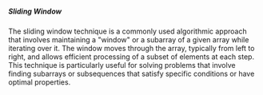<H5> Sliding Window </H5>
<p> 
The sliding window technique is a commonly used algorithmic approach that involves maintaining a "window" or a subarray of a given array while iterating over it. The window moves through the array, typically from left to right, and allows efficient processing of a subset of elements at each step. This technique is particularly useful for solving problems that involve finding subarrays or subsequences that satisfy specific conditions or have optimal properties.
</p>
